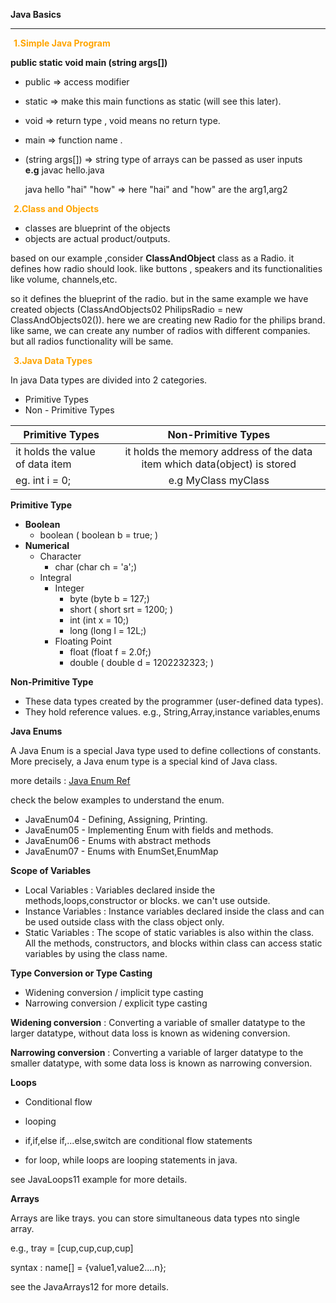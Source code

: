 **Java Basics**
***
<span style="color:orange;padding:5px">**1.Simple Java Program**</span>  

**public static void main (string args[])** 

- public => access modifier 
- static => make this main functions as static (will see this later).
- void => return type , void means no return type. 
- main => function name .
- (string args[]) => string type of arrays can be passed as user inputs   
    **e.g**  javac hello.java
  
    java hello "hai" "how" => here "hai" and "how" are the arg1,arg2

<span style="color:orange;padding:5px">**2.Class and Objects**</span>

- classes are blueprint of the objects
- objects are actual product/outputs.

based on our example ,consider **ClassAndObject** class as a Radio. it defines how radio should look. like buttons , speakers and its functionalities like volume, channels,etc. 

so it defines the blueprint of the radio. but in the same example we have created objects (ClassAndObjects02 PhilipsRadio = new ClassAndObjects02()). here we are creating new Radio for the philips brand. like same, we can create any number of radios with different companies. but all radios functionality will be same.

<span style="color:orange;padding:5px">**3.Java Data Types**</span>

In java Data types are divided into 2 categories.   
- Primitive Types
- Non - Primitive Types 

| Primitive Types       | Non-Primitive Types |  
|-----------------------|:-----------:|  
| it holds the value of data item | it holds the memory address of the data item which data(object) is stored |  
| eg. int i = 0; | e.g MyClass myClass |  

**Primitive Type**
- **Boolean**
  - boolean ( boolean b = true; )
- **Numerical**
  - Character
    - char (char ch = 'a';)
  - Integral
    - Integer
      - byte (byte b = 127;)
      - short ( short srt = 1200; )
      - int (int x = 10;)
      - long (long l = 12L;)
    - Floating Point
      - float (float f = 2.0f;)
      - double ( double d = 1202232323; )
    
**Non-Primitive Type**
- These data types created by the programmer (user-defined data types).
- They hold reference values. e.g., String,Array,instance variables,enums

**Java Enums**

A Java Enum is a special Java type used to define collections of constants. More precisely, a Java enum type is a special kind of Java class.

more details : [Java Enum Ref](http://tutorials.jenkov.com/java/enums.html)

check the below examples to understand the enum.

- JavaEnum04 - Defining, Assigning, Printing.
- JavaEnum05 - Implementing Enum with fields and methods.
- JavaEnum06 - Enums with abstract methods
- JavaEnum07 - Enums with EnumSet,EnumMap

**Scope of Variables**
- Local Variables : Variables declared inside the methods,loops,constructor or blocks. we can't use outside.
- Instance Variables : Instance variables declared inside the class and can be used outside class with the class object only.
- Static Variables : The scope of static variables is also within the class. All the methods, constructors, and blocks within class can access static variables by using the class name.


**Type Conversion or Type Casting**

- Widening conversion / implicit type casting
- Narrowing conversion / explicit type casting 

**Widening conversion** : Converting a variable of smaller datatype to the larger datatype, without data loss is known as widening conversion.

**Narrowing conversion** : Converting a variable of larger datatype to the smaller datatype, with some data loss is known as narrowing conversion.

**Loops** 
- Conditional flow
- looping

- if,if,else if,...else,switch are conditional flow statements
- for loop, while loops are looping statements in java.

see JavaLoops11 example for more details.

**Arrays**

Arrays are like trays. you can store simultaneous data types nto single array.

e.g., tray = [cup,cup,cup,cup]

syntax : <datatype> name[] = {value1,value2....n};

see the JavaArrays12 for more details.

